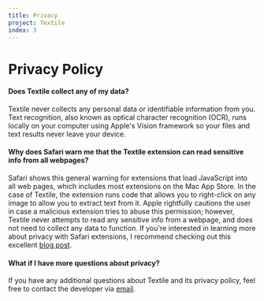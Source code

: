 ```yaml
---
title: Privacy
project: Textile
index: 3
---
```


# Privacy Policy

#### Does Textile collect any of my data?

Textile never collects any personal data or identifiable information from you. Text recognition, also known as optical character recognition (OCR), runs locally on your computer using Apple's Vision framework so your files and text results never leave your device.

#### Why does Safari warn me that the Textile extension can read sensitive info from all webpages?

Safari shows this general warning for extensions that load JavaScript into all web pages, which includes most extensions on the Mac App Store. In the case of Textile, the extension runs code that allows you to right-click on any image to allow you to extract text from it. Apple rightfully cautions the user in case a malicious extension tries to abuse this permission; however, Textile never attempts to read any sensitive info from a webpage, and does not need to collect any data to function. If you're interested in learning more about privacy with Safari extensions, I recommend checking out this excellent [blog post](https://lapcatsoftware.com/articles/security-safari-extensions.html).

#### What if I have more questions about privacy?

If you have any additional questions about Textile and its privacy policy, feel free to contact the developer via [email](mailto:hello@ritam).
